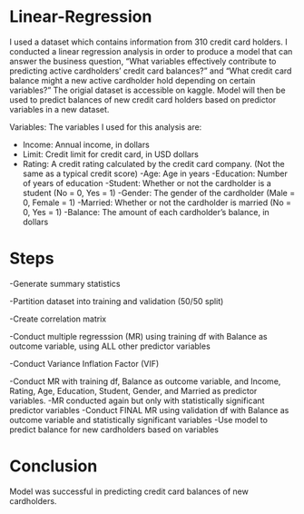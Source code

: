 # Linear-Regression

I used a dataset which contains information from 310 credit card holders.  I conducted a linear regression analysis in order to produce a model that can answer the business question, “What variables effectively contribute to predicting active cardholders’ credit card balances?” and “What credit card balance might a new active cardholder hold depending on certain variables?” The origial dataset is accessible on kaggle. Model will then be used to predict balances of new credit card holders based on predictor variables in a new dataset.


Variables: The variables I used for this analysis are:

- Income: Annual income, in dollars
- Limit: Credit limit for credit card, in USD dollars
- Rating: A credit rating calculated by the credit card company. (Not the same as a typical 
credit score)
-Age: Age in years
-Education: Number of years of education
-Student: Whether or not the cardholder is a student (No = 0, Yes = 1)
-Gender: The gender of the cardholder (Male = 0, Female = 1)
-Married: Whether or not the cardholder is married (No = 0, Yes = 1)
-Balance: The amount of each cardholder’s balance, in dollars

# Steps

-Generate summary statistics

-Partition dataset into training and validation (50/50 split)

-Create correlation matrix

-Conduct multiple regresssion  (MR) using training df with Balance as outcome variable, using ALL other predictor variables

-Conduct Variance Inflation Factor (VIF)

-Conduct MR with training df, Balance as outcome variable, and Income, Rating, Age, Education, Student, Gender, and Married as predictor variables. 
-MR conducted again but only with statistically significant predictor variables
-Conduct FINAL MR using validation df with Balance as outcome variable and statistically significant variables
-Use model to predict balance for new cardholders based on variables 

# Conclusion
 Model was successful in predicting credit card balances of new cardholders.


